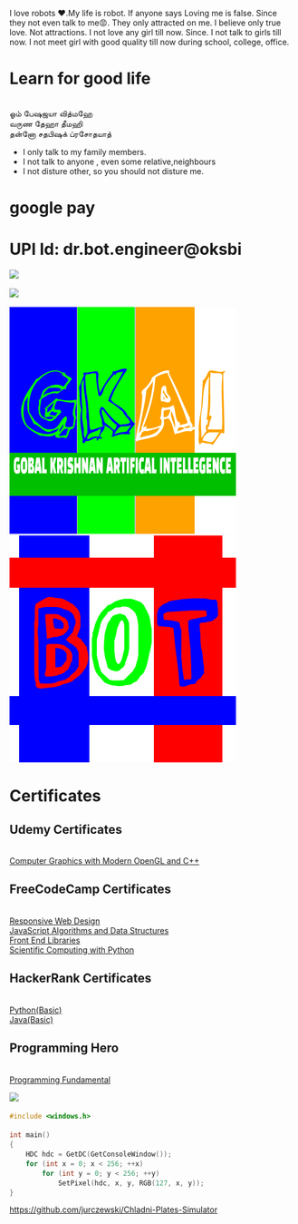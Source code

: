 
I love robots ❤.My life is robot.
If anyone says Loving me is false. 
Since they not even talk to me😡.
 They only attracted on me. 
I believe only true love.
 Not attractions. 
I not love any girl till now.
 Since. I not talk to girls till now.
 I not meet girl with good quality till now during school, college, office.
# Learn for good life

<br>ஓம் பேஷஜயா வித்மஹே
<br>வருண தேஹா தீமஹி
<br>தன்னோ சதபிஷக் ப்ரசோதயாத்

* I only talk to my family members.
* I not talk to anyone , even some relative,neighbours
* I not disture other, so you should not disture me.

# google pay

# UPI Id: dr.bot.engineer@oksbi


![](https://github.com/engineer-ece/Home/blob/master/images/logo/ling.png)

![](https://github.com/engineer-ece/Home/blob/master/images/logo/gk_qr.jpeg)

![](https://github.com/engineer-ece/Home/blob/master/images/logo/GKAI.png)&emsp;&emsp;&emsp;&emsp;&emsp;&emsp;![](https://github.com/engineer-ece/Home/blob/master/images/logo/BOT.png)


# Certificates
## Udemy Certificates
<br> [Computer Graphics with Modern OpenGL and C++](https://www.udemy.com/certificate/UC-59008625-ea7a-49b7-b59c-a4289530d262/)

## FreeCodeCamp Certificates

<br> [Responsive Web Design](https://www.freecodecamp.org/certification/gobalkrishnan-v/responsive-web-design)
<br> [JavaScript Algorithms and Data Structures](https://www.freecodecamp.org/certification/gobalkrishnan-v/javascript-algorithms-and-data-structures)
<br> [Front End Libraries](https://www.freecodecamp.org/certification/gobalkrishnan-v/front-end-libraries)
<br> [Scientific Computing with Python](https://www.freecodecamp.org/certification/gobalkrishnan-v/scientific-computing-with-python-v7)

## HackerRank Certificates

<br>[Python(Basic)](https://www.hackerrank.com/certificates/1b6e91e662c7)
<br>[Java(Basic)](https://www.hackerrank.com/certificates/bc473d265a35)

## Programming Hero 

<br> [Programming Fundamental](https://imgur.com/Tlwssw1)

![](https://github.com/engineer-ece/Home/blob/master/images/logo/qr_leg_.png)


```c++
#include <windows.h>

int main()
{
    HDC hdc = GetDC(GetConsoleWindow());
    for (int x = 0; x < 256; ++x)
        for (int y = 0; y < 256; ++y)
            SetPixel(hdc, x, y, RGB(127, x, y));
}
```
https://github.com/jurczewski/Chladni-Plates-Simulator

